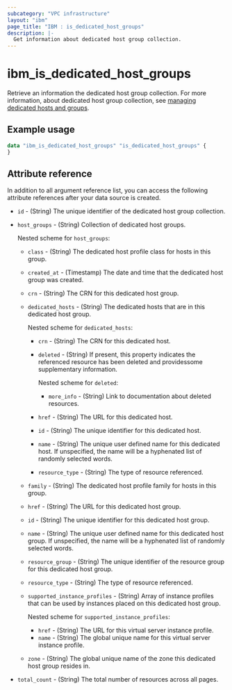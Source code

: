 ```yaml
---
subcategory: "VPC infrastructure"
layout: "ibm"
page_title: "IBM : is_dedicated_host_groups"
description: |-
  Get information about dedicated host group collection.
---
```


# ibm_is_dedicated_host_groups
Retrieve an information the dedicated host group collection. For more information, about dedicated host group collection, see [managing dedicated hosts and groups](https://cloud.ibm.com/docs/vpc?topic=vpc-manage-dedicated-hosts-groups).

## Example usage

```terraform
data "ibm_is_dedicated_host_groups" "is_dedicated_host_groups" {
}
```

## Attribute reference
In addition to all argument reference list, you can access the following attribute references after your data source is created. 

- `id` - (String) The unique identifier of the dedicated host group collection.
- `host_groups` - (String) Collection of dedicated host groups.
 
  Nested scheme for `host_groups`:
  - `class` - (String) The dedicated host profile class for hosts in this group.
  - `created_at` - (Timestamp) The date and time that the dedicated host group was created.
  - `crn` - (String) The CRN for this dedicated host group.
  - `dedicated_hosts` - (String) The dedicated hosts that are in this dedicated host group. 
  
    Nested scheme for `dedicated_hosts`:
    - `crn` - (String) The CRN for this dedicated host.
    - `deleted` - (String) If present, this property indicates the referenced resource has been deleted and providessome supplementary information.
   
      Nested scheme for `deleted`:
      - `more_info` - (String) Link to documentation about deleted resources.
    - `href` - (String) The URL for this dedicated host.
    - `id` - (String) The unique identifier for this dedicated host.
    - `name` - (String) The unique user defined name for this dedicated host. If unspecified, the name will be a hyphenated list of randomly selected words.
    - `resource_type` - (String) The type of resource referenced.
  - `family` - (String) The dedicated host profile family for hosts in this group.
  - `href` - (String) The URL for this dedicated host group.
  - `id` - (String) The unique identifier for this dedicated host group.
  - `name` - (String) The unique user defined name for this dedicated host group. If unspecified, the name will be a hyphenated list of randomly selected words.
  - `resource_group` - (String) The unique identifier of the resource group for this dedicated host group.
  - `resource_type` - (String) The type of resource referenced.
  - `supported_instance_profiles` - (String) Array of instance profiles that can be used by instances placed on this dedicated host group. 
    
    Nested scheme for `supported_instance_profiles`:
    - `href` - (String) The URL for this virtual server instance profile.
    - `name` - (String) The global unique name for this virtual server instance profile.
  - `zone` - (String) The global unique name of the zone this dedicated host group resides in.
- `total_count` - (String) The total number of resources across all pages.

